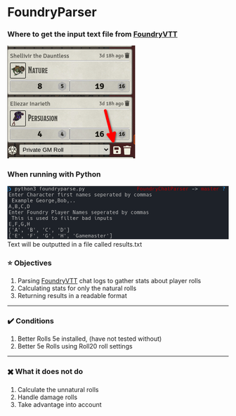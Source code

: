# FoundryParser
### Where to get the input text file from [FoundryVTT](https://foundryvtt.com/) <br/>
![Chat Logs](assets/Save1.png)
<br/>
### When running with Python
![Usage](assets/Example1.png)
<br/>
Text will be outputted in a file called results.txt
### :star: Objectives
1. Parsing [FoundryVTT](https://foundryvtt.com/) chat logs to gather stats about player rolls
2. Calculating stats for only the natural rolls
3. Returning results in a readable format
---
### :heavy_check_mark: Conditions
1. Better Rolls 5e installed, (have not tested without)
2. Better 5e Rolls using Roll20 roll settings
---
### ✖️ What it does not do
1. Calculate the unnatural rolls 
2. Handle damage rolls
3. Take advantage into account
